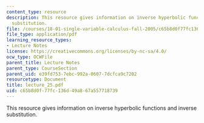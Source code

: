 ```yaml
---
content_type: resource
description: This resource gives information on inverse hyperbolic functions and inverse
  substitution.
file: /courses/18-01-single-variable-calculus-fall-2005/c65b8d0f77fc136d49a867a557718739_lecture_25.pdf
file_type: application/pdf
learning_resource_types:
- Lecture Notes
license: https://creativecommons.org/licenses/by-nc-sa/4.0/
ocw_type: OCWFile
parent_title: Lecture Notes
parent_type: CourseSection
parent_uid: e39fd753-7ebc-992a-0607-7dcfca9c7202
resourcetype: Document
title: lecture_25.pdf
uid: c65b8d0f-77fc-136d-49a8-67a557718739
---
```

This resource gives information on inverse hyperbolic functions and inverse substitution.